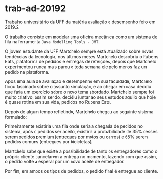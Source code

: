 # trab-ad-20192
Trabalho universitário da UFF da matéria avaliação e desempenho feito em 2019.2.

O trabalho consiste em modelar uma oficina mecânica como um sistema de fila na ferramenta `Java Modelling Tools - JMT`.

O jovem estudante da UFF Martchelo sempre está atualizado sobre novas tendências da tecnologia, nos últimos meses Martchelo descobriu o Rubens Eats, plataforma de pedidos e entregas de refeições, depois que Martchelo experimentou nunca mais parou e toda semana ele pelo menos faz um pedido na plataforma.

Após uma aula de avaliação e desempenho em sua faculdade, Martchelo ficou fascinado sobre o assunto simulação, e ao chegar em casa decidiu que faria um exercício sobre o novo tema abordado. Martchelo sempre foi muito criativo, assim sendo, decidiu juntar ao seus estudos aquilo que hoje é quase rotina em sua vida, pedidos no Rubens Eats.

Depois de algum tempo refletindo, Martchelo chegou ao seguinte sistema formulado:

Primeiramente existiria uma fila onde seria a chegada de pedidos no sistema, após o pedidos ser aceito, existiria a probabilidade de 35% desses serem pedidos premium (entregues por motos ou carros) e 65% serem pedidos comuns (entregues por bicicletas).

Martchelo sabe que existe a possibilidade de tanto os entregadores como o próprio cliente cancelarem a entrega no momento, fazendo com que assim, o pedido volte a esperar por um novo aceite de entregador.

Por fim, em ambos os tipos de pedidos, o pedido final é entregue ao cliente.
